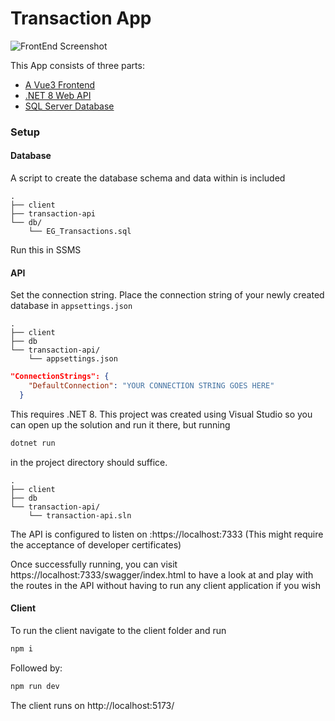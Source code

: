 # Transaction App

![FrontEnd Screenshot](https://github.com/Reuel-T/transaction-app/assets/69512501/b8e6302f-073b-4018-92d1-15db00a50a64)

This App consists of three parts:
- [A Vue3 Frontend](https://vuejs.org/)
- [.NET 8 Web API](https://dotnet.microsoft.com/en-us/)
- [SQL Server Database](https://www.microsoft.com/en-za/sql-server/sql-server-downloads)

### Setup

#### Database

A script to create the database schema and data within is included

```
.
├── client
├── transaction-api
└── db/
    └── EG_Transactions.sql
```

Run this in SSMS

#### API

Set the connection string. Place the connection string of your newly created database in `appsettings.json`

```
.
├── client
├── db
└── transaction-api/
    └── appsettings.json
```

```json
"ConnectionStrings": {
    "DefaultConnection": "YOUR CONNECTION STRING GOES HERE"
  }
```

This requires .NET 8. This project was created using Visual Studio so you can open up the solution and run it there, but running

```bash
dotnet run
```

in the project directory should suffice.

```
.
├── client
├── db
└── transaction-api/
    └── transaction-api.sln
```

The API is configured to listen on :https://localhost:7333 (This might require the acceptance of developer certificates)

Once successfully running, you can visit https://localhost:7333/swagger/index.html to have a look at and play with the routes in the API  without having to run any client application if you wish

#### Client

To run the client navigate to the client folder and run

```bash
npm i
```
Followed by:
```bash
npm run dev
```

The client runs on http://localhost:5173/
